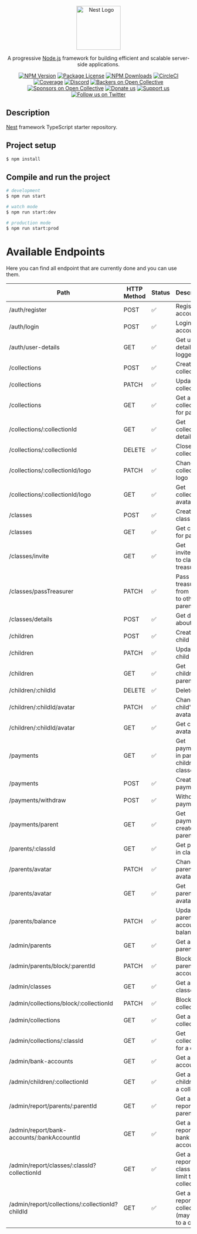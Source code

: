 <p align="center">
  <a href="http://nestjs.com/" target="blank"><img src="https://nestjs.com/img/logo-small.svg" width="120" alt="Nest Logo" /></a>
</p>

[circleci-image]: https://img.shields.io/circleci/build/github/nestjs/nest/master?token=abc123def456
[circleci-url]: https://circleci.com/gh/nestjs/nest

  <p align="center">A progressive <a href="http://nodejs.org" target="_blank">Node.js</a> framework for building efficient and scalable server-side applications.</p>
    <p align="center">
<a href="https://www.npmjs.com/~nestjscore" target="_blank"><img src="https://img.shields.io/npm/v/@nestjs/core.svg" alt="NPM Version" /></a>
<a href="https://www.npmjs.com/~nestjscore" target="_blank"><img src="https://img.shields.io/npm/l/@nestjs/core.svg" alt="Package License" /></a>
<a href="https://www.npmjs.com/~nestjscore" target="_blank"><img src="https://img.shields.io/npm/dm/@nestjs/common.svg" alt="NPM Downloads" /></a>
<a href="https://circleci.com/gh/nestjs/nest" target="_blank"><img src="https://img.shields.io/circleci/build/github/nestjs/nest/master" alt="CircleCI" /></a>
<a href="https://coveralls.io/github/nestjs/nest?branch=master" target="_blank"><img src="https://coveralls.io/repos/github/nestjs/nest/badge.svg?branch=master#9" alt="Coverage" /></a>
<a href="https://discord.gg/G7Qnnhy" target="_blank"><img src="https://img.shields.io/badge/discord-online-brightgreen.svg" alt="Discord"/></a>
<a href="https://opencollective.com/nest#backer" target="_blank"><img src="https://opencollective.com/nest/backers/badge.svg" alt="Backers on Open Collective" /></a>
<a href="https://opencollective.com/nest#sponsor" target="_blank"><img src="https://opencollective.com/nest/sponsors/badge.svg" alt="Sponsors on Open Collective" /></a>
  <a href="https://paypal.me/kamilmysliwiec" target="_blank"><img src="https://img.shields.io/badge/Donate-PayPal-ff3f59.svg" alt="Donate us"/></a>
    <a href="https://opencollective.com/nest#sponsor"  target="_blank"><img src="https://img.shields.io/badge/Support%20us-Open%20Collective-41B883.svg" alt="Support us"></a>
  <a href="https://twitter.com/nestframework" target="_blank"><img src="https://img.shields.io/twitter/follow/nestframework.svg?style=social&label=Follow" alt="Follow us on Twitter"></a>
</p>
  <!--[![Backers on Open Collective](https://opencollective.com/nest/backers/badge.svg)](https://opencollective.com/nest#backer)
  [![Sponsors on Open Collective](https://opencollective.com/nest/sponsors/badge.svg)](https://opencollective.com/nest#sponsor)-->

## Description

[Nest](https://github.com/nestjs/nest) framework TypeScript starter repository.

## Project setup

```bash
$ npm install
```

## Compile and run the project

```bash
# development
$ npm run start

# watch mode
$ npm run start:dev

# production mode
$ npm run start:prod
```

# Available Endpoints

Here you can find all endpoint that are currently done and you can use them.

| Path                                             | HTTP Method | Status | Description                                               |
| ------------------------------------------------ | ----------- | ------ | --------------------------------------------------------- |
| /auth/register                                   |    POST     |   ✅   | Register account                                          |
| /auth/login                                      |    POST     |   ✅   | Login account                                             |
| /auth/user-details                               |    GET      |   ✅   | Get user details of logged user                           |
| /collections                                     |    POST     |   ✅   | Create collection                                         |
| /collections                                     |    PATCH    |   ✅   | Update collection                                         |
| /collections                                     |    GET      |   ✅   | Get all collections for parent                            |
| /collections/:collectionId                       |    GET      |   ✅   | Get collection details                                    |
| /collections/:collectionId                       |    DELETE   |   ✅   | Close collection                                          |
| /collections/:collectionId/logo                  |    PATCH    |   ✅   | Change collection's logo                                  |
| /collections/:collectionId/logo                  |    GET      |   ✅   | Get collection's avatar file                              |
| /classes                                         |    POST     |   ✅   | Create class                                              |
| /classes                                         |    GET      |   ✅   | Get classes for parent                                    |
| /classes/invite                                  |    GET      |   ✅   | Get inviteCode to class by treasurerId                    |
| /classes/passTreasurer                           |    PATCH    |   ✅   | Pass treasurer from parent to other parent                |
| /classes/details                                 |    POST     |   ✅   | Get details about class                                   |
| /children                                        |    POST     |   ✅   | Create child                                              |
| /children                                        |    PATCH    |   ✅   | Update child                                              |
| /children                                        |    GET      |   ✅   | Get children for parent                                   |
| /children/:childId                               |    DELETE   |   ✅   | Delete child                                              |
| /children/:childId/avatar                        |    PATCH    |   ✅   | Change child's avatar                                     |
| /children/:childId/avatar                        |    GET      |   ✅   | Get child's avatar file                                   |
| /payments                                        |    GET      |   ✅   | Get payments in parent's children classes                 |
| /payments                                        |    POST     |   ✅   | Create payment                                            |
| /payments/withdraw                               |    POST     |   ✅   | Withdraw payment                                          |
| /payments/parent                                 |    GET      |   ✅   | Get payments created by parent                            |
| /parents/:classId                                |    GET      |   ✅   | Get parents in class                                      |
| /parents/avatar                                  |    PATCH    |   ✅   | Change parent's avatar                                    |
| /parents/avatar                                  |    GET      |   ✅   | Get parent's avatar file                                  |
| /parents/balance                                 |    PATCH    |   ✅   | Update parent's account balance                           |
| /admin/parents                                   |    GET      |   ✅   | Get all parents                                           |
| /admin/parents/block/:parentId                   |    PATCH    |   ✅   | Block parent's account                                    |
| /admin/classes                                   |    GET      |   ✅   | Get all classes                                           |
| /admin/collections/block/:collectionId           |    PATCH    |   ✅   | Block collection                                          |
| /admin/collections                               |    GET      |   ✅   | Get all collection                                        |
| /admin/collections/:classId                      |    GET      |   ✅   | Get collections for a class                               |
| /admin/bank-accounts                             |    GET      |   ✅   | Get all bank accounts                                     |
| /admin/children/:collectionId                    |    GET      |   ✅   | Get all children in a collection                          |
| /admin/report/parents/:parentId                  |    GET      |   ✅   | Get a pdf report for a parent                             |
| /admin/report/bank-accounts/:bankAccountId       |    GET      |   ✅   | Get a pdf report for a bank account                       |
| /admin/report/classes/:classId?collectionId      |    GET      |   ✅   | Get a pdf report for a class (may limit to a collection)  |
| /admin/report/collections/:collectionId?childId  |    GET      |   ✅   | Get a pdf report for a collection (may limit to a child)  |
